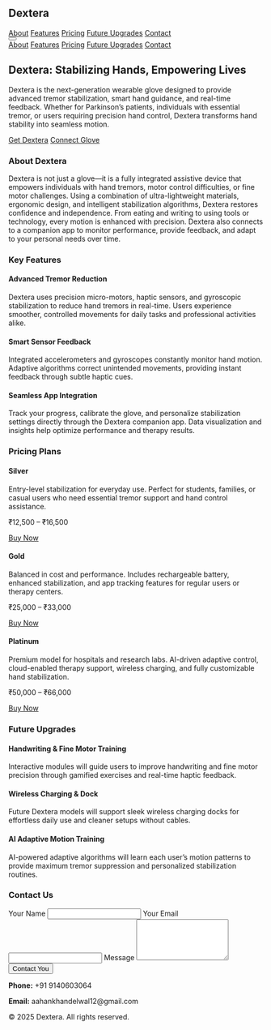 <html lang="en">
<head>
  <meta charset="UTF-8">
  <meta name="viewport" content="width=device-width, initial-scale=1.0">
  <title>Dextera - Advanced Assistive Glove</title>
  <link href="https://cdn.jsdelivr.net/npm/tailwindcss@2.2.19/dist/tailwind.min.css" rel="stylesheet">
  <script src="https://unpkg.com/scrollreveal"></script>
  <style>
    html {
      scroll-behavior: smooth;
    }
    .active-link {
      color: #2563eb;
      font-weight: 600;
    }
    /* Smooth hover shadow for cards */
    .card-hover:hover {
      transform: translateY(-5px);
      transition: 0.3s ease;
      box-shadow: 0 20px 25px -5px rgba(0, 0, 0, 0.1),
                  0 10px 10px -5px rgba(0, 0, 0, 0.04);
    }
  </style>
</head>
<body class="bg-gray-100 font-sans text-gray-800">

  <!-- Navbar -->
  <nav class="bg-gray-900 text-white fixed top-0 w-full z-50 shadow-lg">
    <div class="container mx-auto px-6 py-4 flex justify-between items-center">
      <h1 class="text-2xl font-bold text-blue-500">Dextera</h1>
      <div class="hidden md:flex space-x-6" id="nav-links">
        <a href="#about" class="hover:text-blue-400">About</a>
        <a href="#features" class="hover:text-blue-400">Features</a>
        <a href="#pricing" class="hover:text-blue-400">Pricing</a>
        <a href="#upgrades" class="hover:text-blue-400">Future Upgrades</a>
        <a href="#contact" class="hover:text-blue-400">Contact</a>
      </div>
      <button id="mobile-menu-btn" class="md:hidden focus:outline-none">
        <svg class="w-6 h-6" fill="none" stroke="currentColor" viewBox="0 0 24 24">
          <path stroke-linecap="round" stroke-linejoin="round" stroke-width="2" d="M4 6h16M4 12h16M4 18h16"/>
        </svg>
      </button>
    </div>
    <!-- Mobile Menu -->
    <div class="md:hidden hidden px-6 pb-4" id="mobile-menu">
      <a href="#about" class="block py-2 hover:text-blue-400">About</a>
      <a href="#features" class="block py-2 hover:text-blue-400">Features</a>
      <a href="#pricing" class="block py-2 hover:text-blue-400">Pricing</a>
      <a href="#upgrades" class="block py-2 hover:text-blue-400">Future Upgrades</a>
      <a href="#contact" class="block py-2 hover:text-blue-400">Contact</a>
    </div>
  </nav>

  <!-- Hero -->
  <section class="bg-gray-800 text-white h-screen flex items-center pt-28" id="hero">
    <div class="container mx-auto px-6 text-center">
      <h2 class="text-5xl md:text-6xl font-bold mb-6">Dextera: Stabilizing Hands, Empowering Lives</h2>
      <p class="text-lg md:text-xl mb-8 max-w-3xl mx-auto">Dextera is the next-generation wearable glove designed to provide advanced tremor stabilization, smart hand guidance, and real-time feedback. Whether for Parkinson’s patients, individuals with essential tremor, or users requiring precision hand control, Dextera transforms hand stability into seamless motion.</p>
      <div class="mt-6">
        <a href="#pricing" class="bg-blue-500 hover:bg-blue-400 text-white px-8 py-4 rounded-full font-semibold shadow-lg transition duration-300">Get Dextera</a>
        <a href="#connect" class="ml-4 border border-blue-500 hover:bg-blue-500 hover:text-white px-8 py-4 rounded-full font-semibold transition duration-300">Connect Glove</a>
      </div>
    </div>
  </section>

  <!-- About -->
  <section id="about" class="py-24 container mx-auto px-6 pt-28">
    <h3 class="text-4xl font-bold text-center mb-12 text-gray-900">About Dextera</h3>
    <p class="text-lg md:text-xl text-center max-w-4xl mx-auto text-gray-700 leading-relaxed">Dextera is not just a glove—it is a fully integrated assistive device that empowers individuals with hand tremors, motor control difficulties, or fine motor challenges. Using a combination of ultra-lightweight materials, ergonomic design, and intelligent stabilization algorithms, Dextera restores confidence and independence. From eating and writing to using tools or technology, every motion is enhanced with precision. Dextera also connects to a companion app to monitor performance, provide feedback, and adapt to your personal needs over time.</p>
  </section>

  <!-- Features -->
  <section id="features" class="bg-gray-100 py-24">
    <div class="container mx-auto px-6">
      <h3 class="text-4xl font-bold text-center mb-14 text-gray-900">Key Features</h3>
      <div class="grid md:grid-cols-3 gap-10 text-center">
        <div class="p-8 bg-white rounded-xl shadow card-hover">
          <h4 class="text-2xl font-semibold mb-4 text-gray-900">Advanced Tremor Reduction</h4>
          <p class="text-gray-700 leading-relaxed">Dextera uses precision micro-motors, haptic sensors, and gyroscopic stabilization to reduce hand tremors in real-time. Users experience smoother, controlled movements for daily tasks and professional activities alike.</p>
        </div>
        <div class="p-8 bg-white rounded-xl shadow card-hover">
          <h4 class="text-2xl font-semibold mb-4 text-gray-900">Smart Sensor Feedback</h4>
          <p class="text-gray-700 leading-relaxed">Integrated accelerometers and gyroscopes constantly monitor hand motion. Adaptive algorithms correct unintended movements, providing instant feedback through subtle haptic cues.</p>
        </div>
        <div class="p-8 bg-white rounded-xl shadow card-hover">
          <h4 class="text-2xl font-semibold mb-4 text-gray-900">Seamless App Integration</h4>
          <p class="text-gray-700 leading-relaxed">Track your progress, calibrate the glove, and personalize stabilization settings directly through the Dextera companion app. Data visualization and insights help optimize performance and therapy results.</p>
        </div>
      </div>
    </div>
  </section>

  <!-- Pricing Plans -->
  <section id="pricing" class="py-24 container mx-auto px-6">
    <h3 class="text-4xl font-bold text-center mb-14 text-gray-900">Pricing Plans</h3>
    <div class="grid md:grid-cols-3 gap-10">
      <div class="bg-white shadow-xl rounded-xl p-8 text-center card-hover">
        <h4 class="text-3xl font-bold mb-4 text-gray-900">Silver</h4>
        <p class="text-gray-700 mb-6">Entry-level stabilization for everyday use. Perfect for students, families, or casual users who need essential tremor support and hand control assistance.</p>
        <p class="text-3xl font-bold mb-6">₹12,500 – ₹16,500</p>
        <a href="#contact" class="bg-blue-500 hover:bg-blue-400 text-white px-8 py-3 rounded-full font-semibold transition duration-300">Buy Now</a>
      </div>
      <div class="bg-white shadow-2xl rounded-xl p-8 text-center card-hover border-2 border-blue-500">
        <h4 class="text-3xl font-bold mb-4 text-gray-900">Gold</h4>
        <p class="text-gray-700 mb-6">Balanced in cost and performance. Includes rechargeable battery, enhanced stabilization, and app tracking features for regular users or therapy centers.</p>
        <p class="text-3xl font-bold mb-6">₹25,000 – ₹33,000</p>
        <a href="#contact" class="bg-blue-500 hover:bg-blue-400 text-white px-8 py-3 rounded-full font-semibold transition duration-300">Buy Now</a>
      </div>
      <div class="bg-white shadow-xl rounded-xl p-8 text-center card-hover">
        <h4 class="text-3xl font-bold mb-4 text-gray-900">Platinum</h4>
        <p class="text-gray-700 mb-6">Premium model for hospitals and research labs. AI-driven adaptive control, cloud-enabled therapy support, wireless charging, and fully customizable hand stabilization.</p>
        <p class="text-3xl font-bold mb-6">₹50,000 – ₹66,000</p>
        <a href="#contact" class="bg-blue-500 hover:bg-blue-400 text-white px-8 py-3 rounded-full font-semibold transition duration-300">Buy Now</a>
      </div>
    </div>
  </section>

  <!-- Future Upgrades -->
  <section id="upgrades" class="bg-gray-100 py-24">
    <div class="container mx-auto px-6 text-center">
      <h3 class="text-4xl font-bold mb-14 text-gray-900">Future Upgrades</h3>
      <div class="grid md:grid-cols-3 gap-10">
        <div class="bg-white p-8 rounded-xl shadow card-hover">
          <h4 class="text-2xl font-semibold mb-4 text-gray-900">Handwriting & Fine Motor Training</h4>
          <p class="text-gray-700 leading-relaxed">Interactive modules will guide users to improve handwriting and fine motor precision through gamified exercises and real-time haptic feedback.</p>
        </div>
        <div class="bg-white p-8 rounded-xl shadow card-hover">
          <h4 class="text-2xl font-semibold mb-4 text-gray-900">Wireless Charging & Dock</h4>
          <p class="text-gray-700 leading-relaxed">Future Dextera models will support sleek wireless charging docks for effortless daily use and cleaner setups without cables.</p>
        </div>
        <div class="bg-white p-8 rounded-xl shadow card-hover">
          <h4 class="text-2xl font-semibold mb-4 text-gray-900">AI Adaptive Motion Training</h4>
          <p class="text-gray-700 leading-relaxed">AI-powered adaptive algorithms will learn each user’s motion patterns to provide maximum tremor suppression and personalized stabilization routines.</p>
        </div>
      </div>
    </div>
  </section>

  <!-- Contact -->
  <section id="contact" class="py-24 container mx-auto px-6">
    <h3 class="text-4xl font-bold text-center mb-12 text-gray-900">Contact Us</h3>
    <div class="max-w-3xl mx-auto">
      <form action="https://formspree.io/f/maykpebj" method="POST" class="bg-white shadow-xl rounded-xl p-8">
        <label class="block mb-6">
          <span class="text-gray-700 font-semibold">Your Name</span>
          <input type="text" name="name" class="mt-2 block w-full border-gray-300 rounded-md shadow-sm p-3" required>
        </label>
        <label class="block mb-6">
          <span class="text-gray-700 font-semibold">Your Email</span>
          <input type="email" name="email" class="mt-2 block w-full border-gray-300 rounded-md shadow-sm p-3" required>
        </label>
        <label class="block mb-6">
          <span class="text-gray-700 font-semibold">Message</span>
          <textarea name="message" rows="5" class="mt-2 block w-full border-gray-300 rounded-md shadow-sm p-3" required></textarea>
        </label>
        <button type="submit" class="bg-blue-500 hover:bg-blue-400 text-white px-8 py-3 rounded-full font-semibold transition duration-300">Contact You</button>
      </form>
      <div class="text-center mt-8 text-gray-700">
        <p><strong>Phone:</strong> +91 9140603064</p>
        <p><strong>Email:</strong> aahankhandelwal12@gmail.com</p>
      </div>
    </div>
  </section>

  <footer class="bg-gray-900 text-white py-6 text-center">
    <p>&copy; 2025 Dextera. All rights reserved.</p>
  </footer>

  <script>
    // ScrollReveal animations
    ScrollReveal().reveal('section', { delay: 200, distance: '50px', origin: 'bottom', interval: 200 });

    // Mobile menu toggle
    const mobileBtn = document.getElementById('mobile-menu-btn');
    const mobileMenu = document.getElementById('mobile-menu');
    mobileBtn.addEventListener('click', () => {
      mobileMenu.classList.toggle('hidden');
    });

    // Active link highlighting
    const sections = document.querySelectorAll('section[id]');
    const navLinks = document.querySelectorAll('#nav-links a, #mobile-menu a');

    window.addEventListener('scroll', () => {
      let scrollY = window.pageYOffset;

      sections.forEach(section => {
        const sectionHeight = section.offsetHeight;
        const sectionTop = section.offsetTop - 100;
        const sectionId = section.getAttribute('id');

        if(scrollY >= sectionTop && scrollY < sectionTop + sectionHeight) {
          navLinks.forEach(link => {
            link.classList.remove('active-link');
            if(link.getAttribute('href') === '#' + sectionId) {
              link.classList.add('active-link');
            }
          });
        }
      });
    });
  </script>
</body>
</html>
